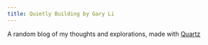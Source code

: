 ```yaml
---
title: Quietly Building by Gary Li
---
```


A random blog of my thoughts and explorations, made with [Quartz](https://quartz.jzhao.xyz/)

